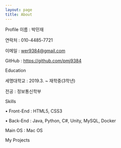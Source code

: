 ```yaml
---
layout: page
title: About
---
```

Profile
이름 : 박민재

연락처 : 010-4485-7721

이메일 : wer9384@gmail.com

GitHub : https://github.com/pmj9384


Education

세명대학교 : 2019.3. ~ 재학중(3학년)

전공 : 정보통신학부

Skills

• Front-End : HTML5, CSS3

• Back-End : Java, Python, C#, Unity, MySQL, Docker

Main OS : Mac OS

My Projects
